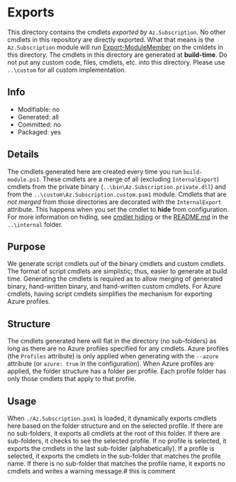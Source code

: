 # Exports
This directory contains the cmdlets *exported by* `Az.Subscription`. No other cmdlets in this repository are directly exported. What that means is the `Az.Subscription` module will run [Export-ModuleMember](https://learn.microsoft.com/powershell/module/microsoft.powershell.core/export-modulemember) on the cmldets in this directory. The cmdlets in this directory are generated at **build-time**. Do not put any custom code, files, cmdlets, etc. into this directory. Please use `..\custom` for all custom implementation.

## Info
- Modifiable: no
- Generated: all
- Committed: no
- Packaged: yes

## Details
The cmdlets generated here are created every time you run `build-module.ps1`. These cmdlets are a merge of all (excluding `InternalExport`) cmdlets from the private binary (`..\bin\Az.Subscription.private.dll`) and from the `..\custom\Az.Subscription.custom.psm1` module. Cmdlets that are *not merged* from those directories are decorated with the `InternalExport` attribute. This happens when you set the cmdlet to **hide** from configuration. For more information on hiding, see [cmdlet hiding](https://github.com/Azure/autorest/blob/master/docs/powershell/options.md#cmdlet-hiding-exportation-suppression) or the [README.md](..\internal/README.md) in the `..\internal` folder.

## Purpose
We generate script cmdlets out of the binary cmdlets and custom cmdlets. The format of script cmdlets are simplistic; thus, easier to generate at build time. Generating the cmdlets is required as to allow merging of generated binary, hand-written binary, and hand-written custom cmdlets. For Azure cmdlets, having script cmdlets simplifies the mechanism for exporting Azure profiles.

## Structure
The cmdlets generated here will flat in the directory (no sub-folders) as long as there are no Azure profiles specified for any cmdlets. Azure profiles (the `Profiles` attribute) is only applied when generating with the `--azure` attribute (or `azure: true` in the configuration). When Azure profiles are applied, the folder structure has a folder per profile. Each profile folder has only those cmdlets that apply to that profile. 

## Usage
When `./Az.Subscription.psm1` is loaded, it dynamically exports cmdlets here based on the folder structure and on the selected profile. If there are no sub-folders, it exports all cmdlets at the root of this folder. If there are sub-folders, it checks to see the selected profile. If no profile is selected, it exports the cmdlets in the last sub-folder (alphabetically). If a profile is selected, it exports the cmdlets in the sub-folder that matches the profile name. If there is no sub-folder that matches the profile name, it exports no cmdlets and writes a warning message.# this is comment
